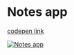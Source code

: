 # Notes app 

[codepen link](https://codepen.io/LunaOlbrechts/pen/MWwVKmg "Notes app codepen link")

[![Notes app](https://www.youtube.com/watch?v=w1d1bMOcIQk&feature=youtu.be/0.jpg)](https://www.youtube.com/watch?v=w1d1bMOcIQk&feature=youtu.be) 
